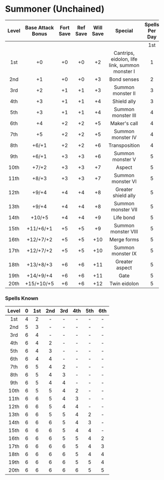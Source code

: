 # Summoner (Unchained)

| Level | Base Attack Bonus | Fort Save | Ref Save | Will Save |                     Special                    | Spells Per Day |     |     |     |     |     |
|:-----:|:-----------------:|:---------:|:--------:|:---------:|:----------------------------------------------:|:--------------:|:---:|:---:|:---:|:---:|:---:|
|       |                   |           |          |           |                                                |       1st      | 2nd | 3rd | 4th | 5th | 6th |
|  1st  |         +0        |     +0    |    +0    |     +2    | Cantrips, eidolon, life link, summon monster I |        1       |  -  |  -  |  -  |  -  |  -  |
|  2nd  |         +1        |     +0    |    +0    |     +3    |                   Bond senses                  |        2       |  -  |  -  |  -  |  -  |  -  |
|  3rd  |         +2        |     +1    |    +1    |     +3    |                Summon monster II               |        3       |  -  |  -  |  -  |  -  |  -  |
|  4th  |         +3        |     +1    |    +1    |     +4    |                   Shield ally                  |        3       |  1  |  -  |  -  |  -  |  -  |
|  5th  |         +3        |     +1    |    +1    |     +4    |               Summon monster III               |        4       |  2  |  -  |  -  |  -  |  -  |
|  6th  |         +4        |     +2    |    +2    |     +5    |                  Maker's call                  |        4       |  3  |  -  |  -  |  -  |  -  |
|  7th  |         +5        |     +2    |    +2    |     +5    |                Summon monster IV               |        4       |  3  |  1  |  -  |  -  |  -  |
|  8th  |       +6/+1       |     +2    |    +2    |     +6    |                  Transposition                 |        4       |  4  |  2  |  -  |  -  |  -  |
|  9th  |       +6/+1       |     +3    |    +3    |     +6    |                Summon monster V                |        5       |  4  |  3  |  -  |  -  |  -  |
|  10th |       +7/+2       |     +3    |    +3    |     +7    |                     Aspect                     |        5       |  4  |  3  |  1  |  -  |  -  |
|  11th |       +8/+3       |     +3    |    +3    |     +7    |                Summon monster VI               |        5       |  4  |  4  |  2  |  -  |  -  |
|  12th |       +9/+4       |     +4    |    +4    |     +8    |               Greater shield ally              |        5       |  5  |  4  |  3  |  -  |  -  |
|  13th |       +9/+4       |     +4    |    +4    |     +8    |               Summon monster VII               |        5       |  5  |  4  |  3  |  1  |  -  |
|  14th |       +10/+5      |     +4    |    +4    |     +9    |                    Life bond                   |        5       |  5  |  4  |  4  |  2  |  -  |
|  15th |     +11/+6/+1     |     +5    |    +5    |     +9    |               Summon monster VIII              |        5       |  5  |  5  |  4  |  3  |  -  |
|  16th |     +12/+7/+2     |     +5    |    +5    |    +10    |                   Merge forms                  |        5       |  5  |  5  |  4  |  3  |  1  |
|  17th |     +12/+7/+2     |     +5    |    +5    |    +10    |                Summon monster IX               |        5       |  5  |  5  |  4  |  4  |  2  |
|  18th |     +13/+8/+3     |     +6    |    +6    |    +11    |                 Greater aspect                 |        5       |  5  |  5  |  5  |  4  |  3  |
|  19th |     +14/+9/+4     |     +6    |    +6    |    +11    |                      Gate                      |        5       |  5  |  5  |  5  |  5  |  4  |
|  20th |     +15/+10/+5    |     +6    |    +6    |    +12    |                  Twin eidolon                  |        5       |  5  |  5  |  5  |  5  |  5  |

### Spells Known
| Level | 0 | 1st | 2nd | 3rd | 4th | 5th | 6th |
|:-----:|:-:|:---:|:---:|:---:|:---:|:---:|:---:|
|  1st  | 4 |  2  |  -  |  -  |  -  |  -  |  -  |
|  2nd  | 5 |  3  |  -  |  -  |  -  |  -  |  -  |
|  3rd  | 6 |  4  |  -  |  -  |  -  |  -  |  -  |
|  4th  | 6 |  4  |  2  |  -  |  -  |  -  |  -  |
|  5th  | 6 |  4  |  3  |  -  |  -  |  -  |  -  |
|  6th  | 6 |  4  |  4  |  -  |  -  |  -  |  -  |
|  7th  | 6 |  5  |  4  |  2  |  -  |  -  |  -  |
|  8th  | 6 |  5  |  4  |  3  |  -  |  -  |  -  |
|  9th  | 6 |  5  |  4  |  4  |  -  |  -  |  -  |
|  10th | 6 |  5  |  5  |  4  |  2  |  -  |  -  |
|  11th | 6 |  6  |  5  |  4  |  3  |  -  |  -  |
|  12th | 6 |  6  |  5  |  4  |  4  |  -  |  -  |
|  13th | 6 |  6  |  5  |  5  |  4  |  2  |  -  |
|  14th | 6 |  6  |  6  |  5  |  4  |  3  |  -  |
|  15th | 6 |  6  |  6  |  5  |  4  |  4  |  -  |
|  16th | 6 |  6  |  6  |  5  |  5  |  4  |  2  |
|  17th | 6 |  6  |  6  |  6  |  5  |  4  |  3  |
|  18th | 6 |  6  |  6  |  6  |  5  |  4  |  4  |
|  19th | 6 |  6  |  6  |  6  |  5  |  5  |  4  |
|  20th | 6 |  6  |  6  |  6  |  6  |  5  |  5  |